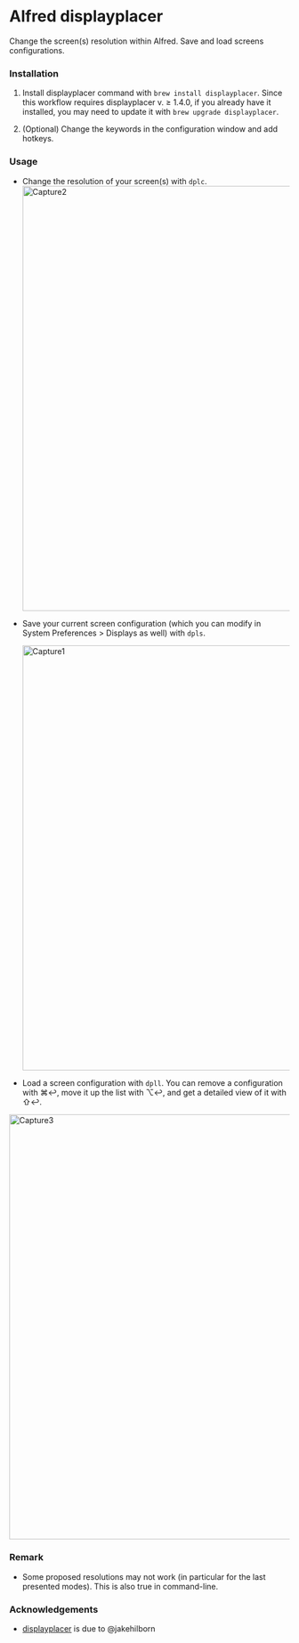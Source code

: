 # Alfred displayplacer

Change the screen(s) resolution within Alfred.
Save and load screens configurations.

### Installation

1. Install displayplacer command with `brew install displayplacer`.
Since this workflow requires displayplacer v. ≥ 1.4.0, if you already have it installed, you may need to update it with `brew upgrade displayplacer`.

2. (Optional) Change the keywords in the configuration window and add hotkeys.

### Usage

- Change the resolution of your screen(s) with `dplc`.
  <img width="764" alt="Capture2" src="https://github.com/user-attachments/assets/b04da8be-72e5-40b6-8c74-7e72ea273fa2" />

- Save your current screen configuration (which you can modify in System Preferences > Displays as well) with `dpls`.
  
  <img width="764" alt="Capture1" src="https://github.com/user-attachments/assets/173c8207-f0d3-41b2-93d4-e640aecc2f31" />

- Load a screen configuration with `dpll`. You can remove a configuration with ⌘↩, move it up the list with ⌥↩, and get a detailed view of it with ⇧↩.
<img width="764" alt="Capture3" src="https://github.com/user-attachments/assets/d3409d82-d678-43e9-9827-11e05b69bb51" />

### Remark

- Some proposed resolutions may not work (in particular for the last presented modes). This is also true in command-line.

### Acknowledgements

- [displayplacer](https://github.com/jakehilborn/displayplacer) is due to @jakehilborn
